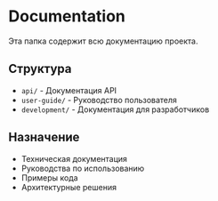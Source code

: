 # Documentation

Эта папка содержит всю документацию проекта.

## Структура

- `api/` - Документация API
- `user-guide/` - Руководство пользователя
- `development/` - Документация для разработчиков

## Назначение

- Техническая документация
- Руководства по использованию
- Примеры кода
- Архитектурные решения